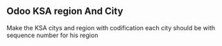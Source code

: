 Odoo KSA region And City
--------------------

Make the KSA citys and region with codification
each city should be with sequence number for his region 

